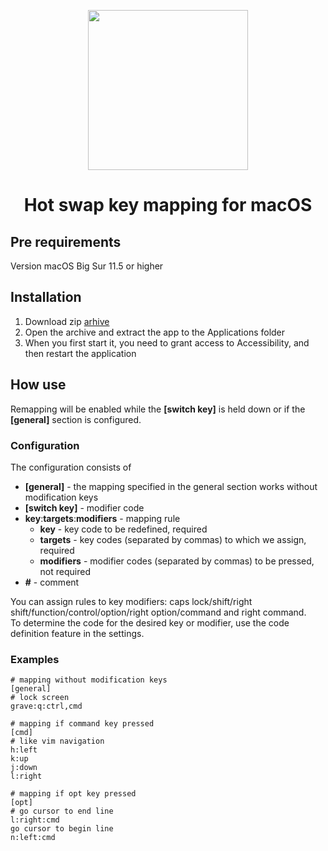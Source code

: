 <p align="center">
  <img width="256" height="256" src="https://github.com/bornthenord/keyborg/blob/main/logo.jpeg">
<p>
<h1 align="center">Hot swap key mapping for macOS</h1>

## Pre requirements
Version macOS Big Sur 11.5 or higher

## Installation
1. Download zip [arhive](https://github.com/bornthenord/hotpaws/releases)
2. Open the archive and extract the app to the Applications folder
3. When you first start it, you need to grant access to Accessibility, and then restart the application

## How use
Remapping will be enabled while the **[switch key]** is held down or if the **[general]** section is configured.

### Configuration
The configuration consists of

- **[general]** - the mapping specified in the general section works without modification keys
- **[switch key]** - modifier code
- **key**:**targets**:**modifiers** - mapping rule
    - **key** - key code to be redefined, required
    - **targets** - key codes (separated by commas) to which we assign, required
    - **modifiers** - modifier codes (separated by commas) to be pressed, not required
- **#** - comment

You can assign rules to key modifiers: caps lock/shift/right shift/function/control/option/right option/command and right command.\
To determine the code for the desired key or modifier, use the code definition feature in the settings.

### Examples

```text
# mapping without modification keys
[general]
# lock screen
grave:q:ctrl,cmd

# mapping if command key pressed
[cmd]
# like vim navigation
h:left
k:up
j:down
l:right

# mapping if opt key pressed
[opt]
# go cursor to end line
l:right:cmd
go cursor to begin line
n:left:cmd
```
